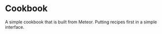 # Cookbook

A simple cookbook that is built from Meteor.  Putting recipes first in a simple interface.
